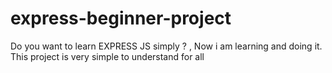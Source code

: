 # express-beginner-project
Do you want to learn EXPRESS JS simply ? , Now i am learning and doing it. This project is very simple to understand for all
